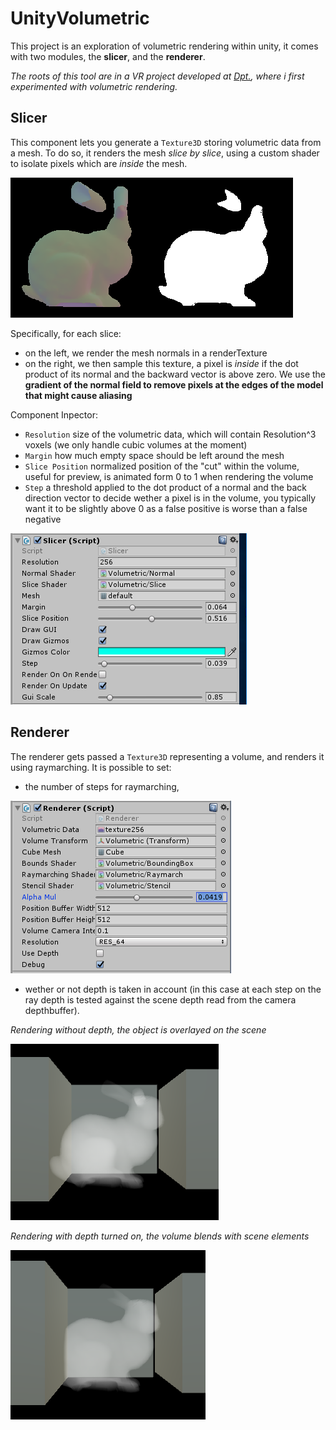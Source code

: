 # UnityVolumetric

This project is an exploration of volumetric rendering within unity,
it comes with two modules, the **slicer**, and the **renderer**.

*The roots of this tool are in a VR project developed at [Dpt.](https://dpt.co), where i first experimented with volumetric rendering.*

## Slicer

This component lets you generate a ```Texture3D``` storing volumetric data from a mesh.
To do so, it renders the mesh *slice by slice*, using a custom shader to isolate pixels
which are *inside* the mesh.

![alt text](Readme/model_slice.PNG "Mesh Slicing")

Specifically, for each slice:
- on the left, we render the mesh normals in a renderTexture
- on the right, we then sample this texture, a pixel is *inside* if the dot product of its normal and the backward vector is above zero. We use the **gradient of the normal field to remove pixels at the edges of the model that might cause aliasing**

Component Inpector:
- ```Resolution``` size of the volumetric data, which will contain Resolution^3 voxels (we only handle cubic volumes at the moment)
- ```Margin``` how much empty space should be left around the mesh
- ```Slice Position``` normalized position of the "cut" within the volume, useful for preview, is animated form 0 to 1 when rendering the volume
- ```Step``` a threshold applied to the dot product of a normal and the back direction vector to decide wether a pixel is in the volume, you typically want it to be slightly above 0 as a false positive is worse than a false negative

![alt text](Readme/slicer_inspector.PNG "Slicer Inspector")

## Renderer

The renderer gets passed a ```Texture3D``` representing a volume, 
and renders it using raymarching.
It is possible to set:

- the number of steps for raymarching,

![alt text](Readme/renderer_inspector.PNG "Renderer Inspector")


- wether or not depth is taken in account 
  (in this case at each step on the ray depth is tested against the scene depth read from the camera depthbuffer).

*Rendering without depth, the object is overlayed on the scene*

![alt text](Readme/no_depth.PNG "volume rendered without depth")

*Rendering with depth turned on, the volume blends with scene elements*

![alt text](Readme/with_depth.PNG "Volume rendered with depth")